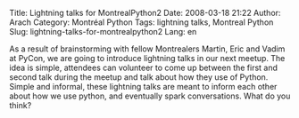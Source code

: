Title: Lightning talks for MontrealPython2
Date: 2008-03-18 21:22
Author: Arach
Category: Montréal Python
Tags: lightning talks, Montreal Python
Slug: lightning-talks-for-montrealpython2
Lang: en

As a result of brainstorming with fellow Montrealers Martin, Eric and
Vadim at PyCon, we are going to introduce lightning talks in our next
meetup. The idea is simple, attendees can volunteer to come up between
the first and second talk during the meetup and talk about how they use
of Python. Simple and informal, these lightning talks are meant to
inform each other about how we use python, and eventually spark
conversations. What do you think?
